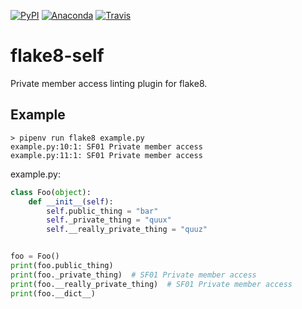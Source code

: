[![PyPI](https://badge.fury.io/py/flake8-self.svg)](https://badge.fury.io/py/flake8-self) [![Anaconda](https://anaconda.org/conda-forge/flake8-self/badges/version.svg)](https://anaconda.org/conda-forge/flake8-self/) [![Travis](https://travis-ci.org/Korijn/flake8-self.svg?branch=master)](https://travis-ci.org/Korijn/flake8-self/)

# flake8-self

Private member access linting plugin for flake8.

## Example

```
> pipenv run flake8 example.py
example.py:10:1: SF01 Private member access
example.py:11:1: SF01 Private member access
```

example.py:
```python
class Foo(object):
    def __init__(self):
        self.public_thing = "bar"
        self._private_thing = "quux"
        self.__really_private_thing = "quuz"


foo = Foo()
print(foo.public_thing)
print(foo._private_thing)  # SF01 Private member access
print(foo.__really_private_thing)  # SF01 Private member access
print(foo.__dict__)
```
